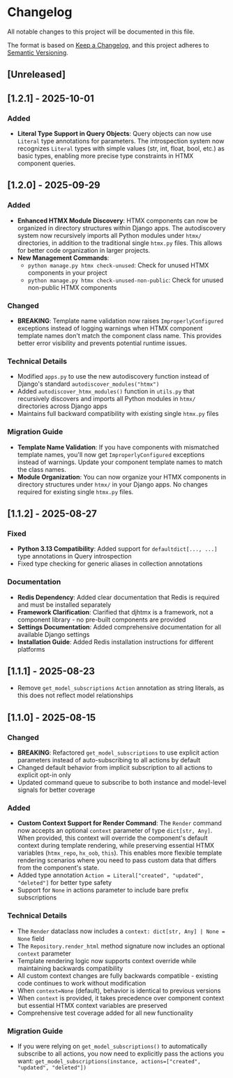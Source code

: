 # Changelog

All notable changes to this project will be documented in this file.

The format is based on [Keep a Changelog](https://keepachangelog.com/en/1.0.0/),
and this project adheres to [Semantic Versioning](https://semver.org/spec/v2.0.0.html).

## [Unreleased]

## [1.2.1] - 2025-10-01

### Added
- **Literal Type Support in Query Objects**: Query objects can now use `Literal` type annotations for parameters. The introspection system now recognizes `Literal` types with simple values (str, int, float, bool, etc.) as basic types, enabling more precise type constraints in HTMX component queries.

## [1.2.0] - 2025-09-29

### Added
- **Enhanced HTMX Module Discovery**: HTMX components can now be organized in directory structures within Django apps. The autodiscovery system now recursively imports all Python modules under `htmx/` directories, in addition to the traditional single `htmx.py` files. This allows for better code organization in larger projects.
- **New Management Commands**:
  - `python manage.py htmx check-unused`: Check for unused HTMX components in your project
  - `python manage.py htmx check-unused-non-public`: Check for unused non-public HTMX components

### Changed
- **BREAKING**: Template name validation now raises `ImproperlyConfigured` exceptions instead of logging warnings when HTMX component template names don't match the component class name. This provides better error visibility and prevents potential runtime issues.

### Technical Details
- Modified `apps.py` to use the new autodiscovery function instead of Django's standard `autodiscover_modules("htmx")`
- Added `autodiscover_htmx_modules()` function in `utils.py` that recursively discovers and imports all Python modules in `htmx/` directories across Django apps
- Maintains full backward compatibility with existing single `htmx.py` files

### Migration Guide
- **Template Name Validation**: If you have components with mismatched template names, you'll now get `ImproperlyConfigured` exceptions instead of warnings. Update your component template names to match the class names.
- **Module Organization**: You can now organize your HTMX components in directory structures under `htmx/` in your Django apps. No changes required for existing single `htmx.py` files.

## [1.1.2] - 2025-08-27

### Fixed
- **Python 3.13 Compatibility**: Added support for `defaultdict[..., ...]` type annotations in Query introspection
- Fixed type checking for generic aliases in collection annotations

### Documentation
- **Redis Dependency**: Added clear documentation that Redis is required and must be installed separately
- **Framework Clarification**: Clarified that djhtmx is a framework, not a component library - no pre-built components are provided
- **Settings Documentation**: Added comprehensive documentation for all available Django settings
- **Installation Guide**: Added Redis installation instructions for different platforms

## [1.1.1] - 2025-08-23

- Remove `get_model_subscriptions` `Action` annotation as string literals, as this does not reflect model relationships

## [1.1.0] - 2025-08-15

### Changed
- **BREAKING**: Refactored `get_model_subscriptions` to use explicit action parameters instead of auto-subscribing to all actions by default
- Changed default behavior from implicit subscription to all actions to explicit opt-in only
- Updated command queue to subscribe to both instance and model-level signals for better coverage

### Added
- **Custom Context Support for Render Command**: The `Render` command now accepts an optional `context` parameter of type `dict[str, Any]`. When provided, this context will override the component's default context during template rendering, while preserving essential HTMX variables (`htmx_repo`, `hx_oob`, `this`). This enables more flexible template rendering scenarios where you need to pass custom data that differs from the component's state.
- Added type annotation `Action = Literal["created", "updated", "deleted"]` for better type safety
- Support for `None` in actions parameter to include bare prefix subscriptions

### Technical Details
- The `Render` dataclass now includes a `context: dict[str, Any] | None = None` field  
- The `Repository.render_html` method signature now includes an optional `context` parameter
- Template rendering logic now supports context override while maintaining backwards compatibility
- All custom context changes are fully backwards compatible - existing code continues to work without modification
- When `context=None` (default), behavior is identical to previous versions
- When `context` is provided, it takes precedence over component context but essential HTMX context variables are preserved
- Comprehensive test coverage added for all new functionality

### Migration Guide
- If you were relying on `get_model_subscriptions()` to automatically subscribe to all actions, you now need to explicitly pass the actions you want: `get_model_subscriptions(instance, actions=["created", "updated", "deleted"])`
